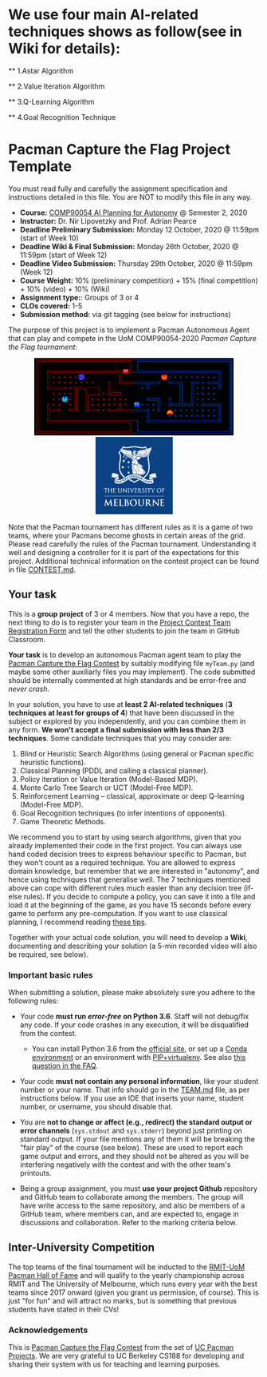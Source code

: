# We use four main AI-related techniques shows as follow(see in Wiki for details):

** 1.Astar Algorithm

** 2.Value Iteration Algorithm

** 3.Q-Learning Algorithm

** 4.Goal Recognition Technique


# Pacman Capture the Flag Project Template

You must read fully and carefully the assignment specification and instructions detailed in this file. You are NOT to modify this file in any way.

* **Course:** [COMP90054 AI Planning for Autonomy](https://handbook.unimelb.edu.au/subjects/comp90054) @ Semester 2, 2020
* **Instructor:** Dr. Nir Lipovetzky and Prof. Adrian Pearce
* **Deadline Preliminary Submission:** Monday 12 October, 2020 @ 11:59pm (start of Week 10)
* **Deadline Wiki & Final Submission:** Monday 26th October, 2020 @ 11:59pm (start of Week 12)
* **Deadline Video Submission:** Thursday 29th October, 2020 @ 11:59pm (Week 12)
* **Course Weight:** 10% (preliminary competition) + 15% (final competition) + 10% (video) + 10% (Wiki)
* **Assignment type:**: Groups of 3 or 4
* **CLOs covered:** 1-5
* **Submission method:** via git tagging (see below for instructions)

The purpose of this project is to implement a Pacman Autonomous Agent that can play and compete in the UoM COMP90054-2020 _Pacman Capture the Flag tournament_:

 <p align="center"> 
    <img src="img/capture_the_flag.png" alt="logo project 2" width="400">
    <img src="img/logo_unimelb.png" alt="logo project 2" width="155">
 </p>
 
Note that the Pacman tournament has different rules as it is a game of two teams, where your Pacmans become ghosts in certain areas of the grid. Please read carefully the rules of the Pacman tournament. Understanding it well and designing a controller for it is part of the expectations for this project. Additional technical information on the contest project can be found in file [CONTEST.md](CONTEST.md). 

## Your task

This is a **group project** of 3 or 4 members. Now that you have a repo, the next thing to do is to register your team in the [Project Contest Team Registration Form](https://forms.gle/ViZvqoCVfVBHmfGA8) and tell the other students to join the team in GitHub Classroom. 

**Your task** is to develop an autonomous Pacman agent team to play the [Pacman Capture the Flag Contest](http://ai.berkeley.edu/contest.html) by suitably modifying file `myTeam.py` (and maybe some other auxiliarly files you may implement). The code submitted should be internally commented at high standards and be error-free and _never crash_. 

In your solution, you have to use at **least 2 AI-related techniques** (**3 techniques at least for groups of 4**) that have been discussed in the subject or explored by you independently, and you can combine them in any form. **We won't accept a final submission with less than 2/3 techniques**. Some candidate techniques that you may consider are:

1. Blind or Heuristic Search Algorithms (using general or Pacman specific heuristic functions).
2. Classical Planning (PDDL and calling a classical planner).
3. Policy iteration or Value Iteration (Model-Based MDP).
4. Monte Carlo Tree Search or UCT (Model-Free MDP).
5. Reinforcement Learning – classical, approximate or deep Q-learning (Model-Free MDP).
6. Goal Recognition techniques (to infer intentions of opponents).
7. Game Theoretic Methods.

We recommend you to start by using search algorithms, given that you already implemented their code in the first project. You can always use hand coded decision trees to express behaviour specific to Pacman, but they won't count as a required technique. You are allowed to express domain knowledge, but remember that we are interested in "autonomy", and hence using techniques that generalise well. The 7 techniques mentioned above can cope with different rules much easier than any decision tree (if-else rules). If you decide to compute a policy, you can save it into a file and load it at the beginning of the game, as you have 15 seconds before every game to perform any pre-computation. If you want to use classical planning, I recommend reading [these tips](CONTEST.md#pac-man-as-classical-planning-with-pddl).

Together with your actual code solution, you will need to develop a **Wiki**, documenting and describing your solution (a 5-min recorded video will also be required, see below).
 
### Important basic rules 

When submitting a solution, please make absolutely sure you adhere to the following rules:

* Your code **must run _error-free_ on Python 3.6**. Staff will not debug/fix any code. If your code crashes in any execution, it will be disqualified from the contest.
    * You can install Python 3.6 from the [official site](https://www.python.org/dev/peps/pep-0494/), or set up a [Conda environment](https://www.freecodecamp.org/news/why-you-need-python-environments-and-how-to-manage-them-with-conda-85f155f4353c/) or an environment with [PIP+virtualenv](https://uoa-eresearch.github.io/eresearch-cookbook/recipe/2014/11/26/python-virtual-env/). See also [this question in the FAQ](FAQ.md#how-do-i-setup-a-system-in-windows-with-python-36).

* Your code **must not contain any personal information**, like your student number or your name. That info should go in the [TEAM.md](TEAM.md) file, as per instructions below. If you use an IDE that inserts your name, student number, or username, you should disable that.

* You are **not to change or affect (e.g., redirect) the standard output or error channels** (`sys.stdout` and `sys.stderr`) beyond just printing on standard output. If your file mentions any of them it will be breaking the "fair play" of the course (see below). These are used to report each game output and errors, and they should not be altered as you will be interfering negatively with the contest and with the other team's printouts. 

* Being a group assignment, you must **use your project Github** repository and GitHub team to collaborate among the members. The group will have write access to the same repository, and also be members of a GitHub team, where members can, and are expected to, engage in discussions and collaboration. Refer to the marking criteria below. 

## Inter-University Competition

The top teams of the final tournament will be inducted to the [RMIT-UoM Pacman Hall of Fame](https://sites.google.com/view/pacman-capture-hall-fame/) and will qualify to the yearly championship across RMIT and The University of Melbourne, which runs every year with the best teams since 2017 onward (given you grant us permission, of course). This is just "for fun" and will attract no marks, but is something that previous students have stated in their CVs!

### Acknowledgements

This is [Pacman Capture the Flag Contest](http://ai.berkeley.edu/contest.html) from the set of [UC Pacman Projects](http://ai.berkeley.edu/project_overview.html).  We are very grateful to UC Berkeley CS188 for developing and sharing their system with us for teaching and learning purposes.
